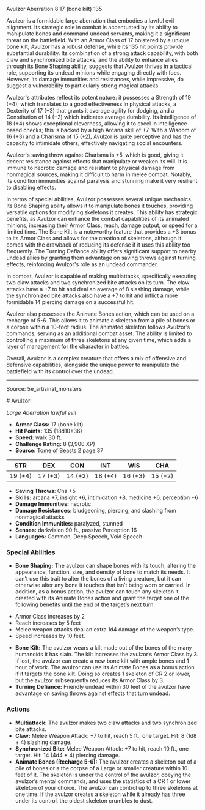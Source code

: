 <MonsterName/>Avulzor</MonsterName>
<CreatureType/>Aberration</CreatureType>
<CR/>8</CR>
<AC/>17 (bone kilt)</AC>
<HP/>135</HP>
<summary>Avulzor is a formidable large aberration that embodies a lawful evil alignment. Its strategic role in combat is accentuated by its ability to manipulate bones and command undead servants, making it a significant threat on the battlefield. With an Armor Class of 17 bolstered by a unique bone kilt, Avulzor has a robust defense, while its 135 hit points provide substantial durability. Its combination of a strong attack capability, with both claw and synchronized bite attacks, and the ability to enhance allies through its Bone Shaping ability, suggests that Avulzor thrives in a tactical role, supporting its undead minions while engaging directly with foes. However, its damage immunities and resistances, while impressive, do suggest a vulnerability to particularly strong magical attacks. </summary>

<detail>

Avulzor's attributes reflect its potent nature: it possesses a Strength of 19 (+4), which translates to a good effectiveness in physical attacks, a Dexterity of 17 (+3) that grants it average agility for dodging, and a Constitution of 14 (+2) which indicates average durability. Its Intelligence of 18 (+4) shows exceptional cleverness, allowing it to excel in intelligence-based checks; this is backed by a high Arcana skill of +7. With a Wisdom of 16 (+3) and a Charisma of 15 (+2), Avulzor is quite perceptive and has the capacity to intimidate others, effectively navigating social encounters.

Avulzor's saving throw against Charisma is +5, which is good, giving it decent resistance against effects that manipulate or weaken its will. It is immune to necrotic damage and resistant to physical damage from nonmagical sources, making it difficult to harm in melee combat. Notably, its condition immunities against paralysis and stunning make it very resilient to disabling effects.

In terms of special abilities, Avulzor possesses several unique mechanics. Its Bone Shaping ability allows it to manipulate bones it touches, providing versatile options for modifying skeletons it creates. This ability has strategic benefits, as Avulzor can enhance the combat capabilities of its animated minions, increasing their Armor Class, reach, damage output, or speed for a limited time. The Bone Kilt is a noteworthy feature that provides a +3 bonus to its Armor Class and allows for the creation of skeletons, although it comes with the drawback of reducing its defense if it uses this ability too frequently. The Turning Defiance ability offers significant support to nearby undead allies by granting them advantage on saving throws against turning effects, reinforcing Avulzor's role as an undead commander.

In combat, Avulzor is capable of making multiattacks, specifically executing two claw attacks and two synchronized bite attacks on its turn. The claw attacks have a +7 to hit and deal an average of 8 slashing damage, while the synchronized bite attacks also have a +7 to hit and inflict a more formidable 14 piercing damage on a successful hit.

Avulzor also possesses the Animate Bones action, which can be used on a recharge of 5-6. This allows it to animate a skeleton from a pile of bones or a corpse within a 10-foot radius. The animated skeleton follows Avulzor’s commands, serving as an additional combat asset. The ability is limited to controlling a maximum of three skeletons at any given time, which adds a layer of management for the character in battles.

Overall, Avulzor is a complex creature that offers a mix of offensive and defensive capabilities, alongside the unique power to manipulate the battlefield with its control over the undead.</detail>



---

Source: 5e_artisinal_monsters

<statblock>
# Avulzor

*Large* *Aberration* *lawful evil*

- **Armor Class:** 17 (bone kilt)
- **Hit Points:** 135 (18d10+36)
- **Speed:** walk 30 ft.
- **Challenge Rating:** 8 (3,900 XP)
- **Source:** [Tome of Beasts 2](https://koboldpress.com/kpstore/product/tome-of-beasts-2-for-5th-edition) page 37

| STR | DEX | CON | INT | WIS | CHA |
| --- | --- | --- | --- | --- | --- |
| 19 (+4) | 17 (+3) | 14 (+2) | 18 (+4) | 16 (+3) | 15 (+2) |

- **Saving Throws**: Cha +5
- **Skills:** arcana +7, insight +6, intimidation +8, medicine +6, perception +6
- **Damage Immunities:** necrotic
- **Damage Resistances:** bludgeoning, piercing, and slashing from nonmagical attacks
- **Condition Immunities:** paralyzed, stunned
- **Senses:** darkvision 90 ft., passive Perception 16
- **Languages:** Common, Deep Speech, Void Speech

### Special Abilities

- **Bone Shaping:** The avulzor can shape bones with its touch, altering the appearance, function, size, and density of bone to match its needs. It can’t use this trait to alter the bones of a living creature, but it can otherwise alter any bone it touches that isn’t being worn or carried. In addition, as a bonus action, the avulzor can touch any skeleton it created with its Animate Bones action and grant the target one of the following benefits until the end of the target’s next turn: 
* Armor Class increases by 2 
* Reach increases by 5 feet 
* Melee weapon attacks deal an extra 1d4 damage of the weapon’s type. 
* Speed increases by 10 feet.
- **Bone Kilt:** The avulzor wears a kilt made out of the bones of the many humanoids it has slain. The kilt increases the avulzor’s Armor Class by 3. If lost, the avulzor can create a new bone kilt with ample bones and 1 hour of work. The avulzor can use its Animate Bones as a bonus action if it targets the bone kilt. Doing so creates 1 skeleton of CR 2 or lower, but the avulzor subsequently reduces its Armor Class by 3.
- **Turning Defiance:** Friendly undead within 30 feet of the avulzor have advantage on saving throws against effects that turn undead.

### Actions

- **Multiattack:** The avulzor makes two claw attacks and two synchronized bite attacks.
- **Claw:** Melee Weapon Attack: +7 to hit, reach 5 ft., one target. Hit: 8 (1d8 + 4) slashing damage.
- **Synchronized Bite:** Melee Weapon Attack: +7 to hit, reach 10 ft., one target. Hit: 14 (4d4 + 4) piercing damage.
- **Animate Bones (Recharge 5-6):** The avulzor creates a skeleton out of a pile of bones or a the corpse of a Large or smaller creature within 10 feet of it. The skeleton is under the control of the avulzor, obeying the avulzor’s mental commands, and uses the statistics of a CR 1 or lower skeleton of your choice. The avulzor can control up to three skeletons at one time. If the avulzor creates a skeleton while it already has three under its control, the oldest skeleton crumbles to dust.


</statblock>


